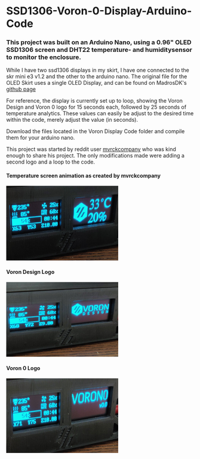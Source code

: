 # SSD1306-Voron-0-Display-Arduino-Code
### This project was built on an Arduino Nano, using a 0.96" OLED SSD1306 screen and DHT22 temperature- and humiditysensor to monitor the enclosure. 

While I have two ssd1306 displays in my skirt, I have one connected to the skr mini e3 v1.2 and the other to the arduino nano. The original file for the OLED Skirt uses a single OLED Display, and can be found on MadrosDK's [github page](https://github.com/madrosDK/VoronUsers/tree/master/printer_mods/madros/V0_skirt_OLED) 

For reference, the display is currently set up to loop, showing the Voron Design and Voron 0 logo for 15 seconds each, followed by 25 seconds of temperature analytics. These values can easily be adjust to the desired time within the code, merely adjust the value (in seconds).  

Download the files located in the Voron Display Code folder and compile them for your arduino nano. 

This project was started by reddit user [mvrckcompany](https://www.reddit.com/r/arduino/comments/jq4i33/my_first_arduino_project_neopixels_oled_display/) who was kind enough to share his project. The only modifications made were adding a second logo and a loop to the code.   

#### Temperature screen animation as created by mvrckcompany

<img src="images/tempscreen.png" width="300" height="200">

#### Voron Design Logo 

<img src="images/vorondesignscreen.png" width="300" height="200">

#### Voron 0 Logo 

<img src="images/voron0screen.png" width="300" height="200">
